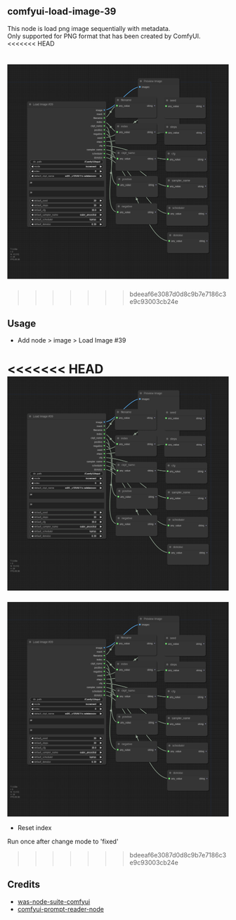 ## comfyui-load-image-39

This node is load png image sequentially with metadata.\
Only supported for PNG format that has been created by ComfyUI.
<<<<<<< HEAD

![image-1](./images/1.png)
=======
>>>>>>> bdeeaf6e3087d0d8c9b7e7186c3e9c93003cb24e

## Usage

- Add node > image > Load Image #39

<<<<<<< HEAD
![image-2](./images/11.gif)
=======
![image](./images/1.png)

- Reset index

Run once after change mode to 'fixed'
>>>>>>> bdeeaf6e3087d0d8c9b7e7186c3e9c93003cb24e

## Credits

- [was-node-suite-comfyui](https://github.com/WASasquatch/was-node-suite-comfyui)
- [comfyui-prompt-reader-node](https://github.com/receyuki/comfyui-prompt-reader-node)
